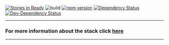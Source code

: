 [![Stories in Ready](https://badge.waffle.io/jtbairdsr/feeding-tracker.png?label=ready&title=Ready)](https://waffle.io/jtbairdsr/feeding-tracker)
![build](https://circleci.com/gh/JCThomas4214/GOAT-stack/tree/master.svg?style=shield)
[![npm version](https://img.shields.io/npm/v/generator-goatstack.svg)](https://www.npmjs.com/package/generator-goatstack)
[![Dependency Status](https://img.shields.io/david/projectSHAI/GOATstack.svg)](https://david-dm.org/projectSHAI/GOAT-stack)
[![Dev-Dependency Status](https://img.shields.io/david/dev/projectSHAI/GOATstack.svg)](https://david-dm.org/projectSHAI/GOAT-stack?type=dev)

------------------------------------------------------------------------------------------------------------------------
### **For more information about the stack click [here](https://github.com/projectSHAI/GOAT-stack/wiki)**
------------------------------------------------------------------------------------------------------------------------

